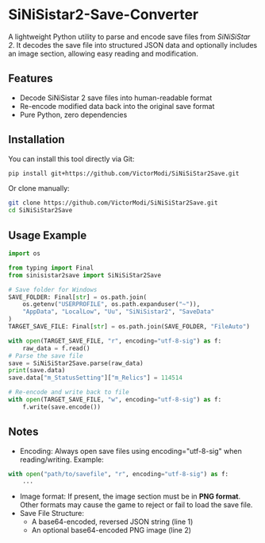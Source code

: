 # SiNiSistar2-Save-Converter

A lightweight Python utility to parse and encode save files from *SiNiSiStar 2*. It decodes the save file into structured JSON data and optionally includes an image section, allowing easy reading and modification.

## Features

- Decode SiNiSistar 2 save files into human-readable format
- Re-encode modified data back into the original save format
- Pure Python, zero dependencies

## Installation

You can install this tool directly via Git:

```bash
pip install git+https://github.com/VictorModi/SiNiSiStar2Save.git
```

Or clone manually:
```bash
git clone https://github.com/VictorModi/SiNiSiStar2Save.git
cd SiNiSiStar2Save
```

## Usage Example
```python
import os

from typing import Final
from sinisistar2save import SiNiSiStar2Save

# Save folder for Windows
SAVE_FOLDER: Final[str] = os.path.join(
    os.getenv("USERPROFILE", os.path.expanduser("~")),
    "AppData", "LocalLow", "Uu", "SiNiSistar2", "SaveData"
)
TARGET_SAVE_FILE: Final[str] = os.path.join(SAVE_FOLDER, "FileAuto")

with open(TARGET_SAVE_FILE, "r", encoding="utf-8-sig") as f:
    raw_data = f.read()
# Parse the save file
save = SiNiSiStar2Save.parse(raw_data)
print(save.data)
save.data["m_StatusSetting"]["m_Relics"] = 114514

# Re-encode and write back to file
with open(TARGET_SAVE_FILE, "w", encoding="utf-8-sig") as f:
    f.write(save.encode())
```

## Notes
 - Encoding: Always open save files using encoding="utf-8-sig" when reading/writing. Example:
```python
with open("path/to/savefile", "r", encoding="utf-8-sig") as f:
    ...
```
 - Image format: If present, the image section must be in **PNG format**. Other formats may cause the game to reject or fail to load the save file.
 - Save File Structure:
    - A base64-encoded, reversed JSON string (line 1)
    - An optional base64-encoded PNG image (line 2)